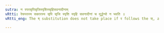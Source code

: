 ```yaml
---
sutra: न रपरसृपिसृजिस्पृशिस्सृहिसवनादीनाम्
vRtti: रेफपरस्य सकारस्य सृपि सृजि स्पृशि स्पृहि सवनादीनां च मूर्द्धन्यो न भवति ॥
vRtti_eng: The ष् substitution does not take place if र follows the स्, as well as in सृप, सृज, स्पृश स्पृह, and in सवन and the rest.

---
```

